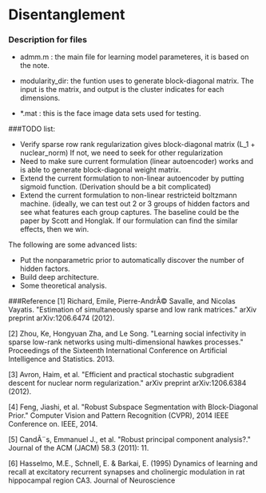 # Disentanglement


### Description for files
- admm.m :  the main file for learning model parameteres, it is based on the note.
- modularity_dir:  the funtion uses to generate block-diagonal matrix. The input is the matrix, and output is the cluster indicates 
                for each dimensions. 
                
- *.mat :  this is the face image data sets used for testing. 


###TODO list:
* Verify sparse row rank regularization gives block-diagonal matrix (L_1 + nuclear_norm) If not, we need to seek for other regularization
* Need to make sure current formulation (linear autoencoder) works and is able to generate block-diagonal weight matrix. 
* Extend the current formulation to non-linear autoencoder by putting sigmoid function. (Derivation should be a bit complicated)
* Extend the current formulation to non-linear restricteid boltzmann machine. (ideally, we can test out 2 or 3 groups of hidden factors and see what features each group captures. The baseline could be the paper by Scott and Honglak. If our formulation can find the similar effects, then we win.  

The following are some advanced lists:
* Put the nonparametric prior to automatically discover the number of hidden factors. 
* Build deep architecture. 
* Some theoretical analysis. 


###Reference
[1] Richard, Emile, Pierre-AndrÃ© Savalle, and Nicolas Vayatis. "Estimation of simultaneously sparse and low rank matrices." arXiv preprint arXiv:1206.6474 (2012).

[2] Zhou, Ke, Hongyuan Zha, and Le Song. "Learning social infectivity in sparse low-rank networks using multi-dimensional hawkes processes." Proceedings of the Sixteenth International Conference on Artificial Intelligence and Statistics. 2013.

[3] Avron, Haim, et al. "Efficient and practical stochastic subgradient descent for nuclear norm regularization." arXiv preprint arXiv:1206.6384 (2012).

[4] Feng, Jiashi, et al. "Robust Subspace Segmentation with Block-Diagonal Prior." Computer Vision and Pattern Recognition (CVPR), 2014 IEEE Conference on. IEEE, 2014.

[5] CandÃ¨s, Emmanuel J., et al. "Robust principal component analysis?." Journal of the ACM (JACM) 58.3 (2011): 11.

[6] Hasselmo, M.E., Schnell, E. \& Barkai, E. (1995) Dynamics of learning
and recall at excitatory recurrent synapses and cholinergic modulation
in rat hippocampal region CA3. Journal of Neuroscience





